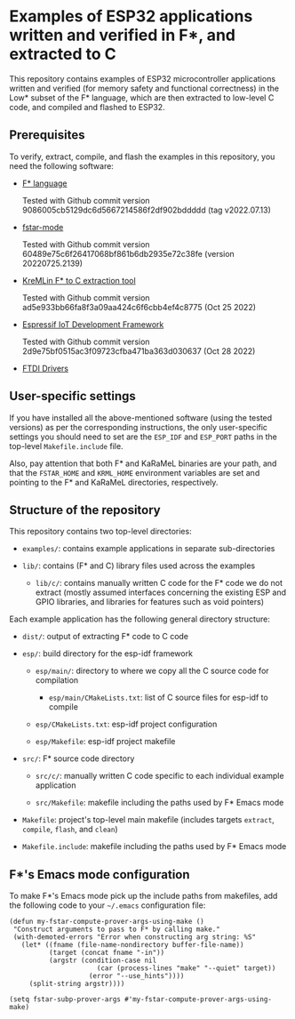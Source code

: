 # Examples of ESP32 applications written and verified in F\*, and extracted to C

This repository contains examples of ESP32 microcontroller
applications written and verified (for memory safety and functional
correctness) in the Low* subset of the F\* language, which are then
extracted to low-level C code, and compiled and flashed to ESP32.

## Prerequisites

To verify, extract, compile, and flash the examples in this
repository, you need the following software:

* [F\* language](https://github.com/FStarLang/FStar)

  Tested with Github commit version 9086005cb5129dc6d5667214586f2df902bddddd (tag v2022.07.13)

* [fstar-mode](https://github.com/FStarLang/fstar-mode.el)

  Tested with Github commit version 60489e75c6f26417068bf861b6db2935e72c38fe (version 20220725.2139)

* [KreMLin F\* to C extraction tool](https://github.com/FStarLang/kremlin)

  Tested with Github commit version ad5e933bb66fa8f3a09aa424c6f6cbb4ef4c8775 (Oct 25 2022)

* [Espressif IoT Development Framework](https://github.com/espressif/esp-idf)

  Tested with Github commit version 2d9e75bf0515ac3f09723cfba471ba363d030637 (Oct 28 2022)

* [FTDI Drivers](https://learn.sparkfun.com/tutorials/how-to-install-ftdi-drivers)

## User-specific settings

If you have installed all the above-mentioned software (using the
tested versions) as per the corresponding instructions, the only
user-specific settings you should need to set are the `ESP_IDF` and
`ESP_PORT` paths in the top-level `Makefile.include` file.

Also, pay attention that both F\* and KaRaMeL binaries are your path,
and that the `FSTAR_HOME` and `KRML_HOME` environment variables are
set and pointing to the F\* and KaRaMeL directories, respectively.

## Structure of the repository

This repository contains two top-level directories:

* `examples/`: contains example applications in separate sub-directories

* `lib/`: contains (F\* and C) library files used across the examples

  * `lib/c/`: contains manually written C code for the F\* code we do
    not extract (mostly assumed interfaces concerning the existing ESP
    and GPIO libraries, and libraries for features such as void pointers)

Each example application has the following general directory structure:

* `dist/`: output of extracting F\* code to C code

* `esp/`: build directory for the esp-idf framework

  * `esp/main/`: directory to where we copy all the C source code for
    compilation

    * `esp/main/CMakeLists.txt`: list of C source files for esp-idf to
      compile

  * `esp/CMakeLists.txt`: esp-idf project configuration

  * `esp/Makefile`: esp-idf project makefile

* `src/`: F\* source code directory

  * `src/c/`: manually written C code specific to each individual
    example application

  * `src/Makefile`: makefile including the paths used by F\* Emacs mode

* `Makefile`: project's top-level main makefile (includes targets
  `extract`, `compile`, `flash`, and `clean`)

* `Makefile.include`: makefile including the paths used by F\* Emacs mode

## F\*'s Emacs mode configuration

To make F\*'s Emacs mode pick up the include paths from makefiles, add the
following code to your `~/.emacs` configuration file: 

```
(defun my-fstar-compute-prover-args-using-make ()
 "Construct arguments to pass to F* by calling make."
 (with-demoted-errors "Error when constructing arg string: %S"
   (let* ((fname (file-name-nondirectory buffer-file-name))
          (target (concat fname "-in"))
          (argstr (condition-case nil
                      (car (process-lines "make" "--quiet" target))
                    (error "--use_hints"))))
     (split-string argstr))))

(setq fstar-subp-prover-args #'my-fstar-compute-prover-args-using-make)
```
